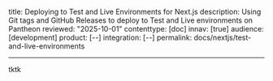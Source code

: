 title: Deploying to Test and Live Environments for Next.js
description: Using Git tags and GitHub Releases to deploy to Test and Live environments on Pantheon
reviewed: "2025-10-01"
contenttype: [doc]
innav: [true]
audience: [development]
product: [--]
integration: [--]
permalink: docs/nextjs/test-and-live-environments

---

tktk
